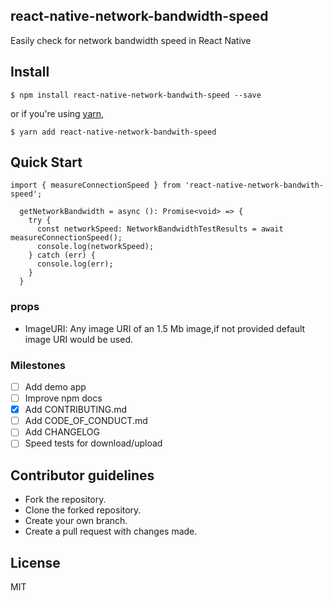 ## react-native-network-bandwidth-speed
Easily check for network bandwidth speed in React Native

## Install

```
$ npm install react-native-network-bandwith-speed --save
```

or if you're using [yarn](https://yarnpkg.com),

```
$ yarn add react-native-network-bandwith-speed
```

## Quick Start

```
import { measureConnectionSpeed } from 'react-native-network-bandwith-speed';

  getNetworkBandwidth = async (): Promise<void> => {
    try {
      const networkSpeed: NetworkBandwidthTestResults = await measureConnectionSpeed();
      console.log(networkSpeed);    
    } catch (err) {
      console.log(err);  
    }
  }
```

### props
* ImageURI: Any image URI of an 1.5 Mb image,if not provided default image URI would be used. 


### Milestones

- [ ] Add demo app
- [ ] Improve npm docs
- [X] Add CONTRIBUTING.md
- [ ] Add CODE_OF_CONDUCT.md
- [ ] Add CHANGELOG
- [ ] Speed tests for download/upload

## Contributor guidelines

- Fork the repository.
- Clone the forked repository.
- Create your own branch.
- Create a pull request with changes made.


License
----

MIT

```
